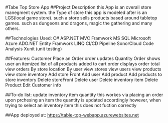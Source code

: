 
#Tabe Top Store App ##Project Description this App is an overall store manegment system. the Type of store this app is modeled after is an LGS(local game store). such a store sells products based around tabletop games. such as dungeons and dragons, magic the gathering and many others.

##Technologies Used: C# ASP.NET MVC Framwork MS SQL Microsoft Azure ADO.NET Entity Framwork LINQ CI/CD Pipeline SonorCloud Code Analysis Xunit (unit testing)

##Features: Customer Place an Order order updates Quantity Order shows user an itemized list of all products added to cart order displays order total view orders By store location By user view stores view users view products view store inventory Add store Front Add user Add product Add products to store inventory Delete storeFront Delete user Delete inventory item Delete Product Edit Customer info

##To-do list: update inventory item quantity this workes via placing an order upon prchesing an item the quantity is updated accordingly however, when trying to select an inventory item this does not fuction correctly

##App deployed at: https://table-top-webapp.azurewebsites.net



